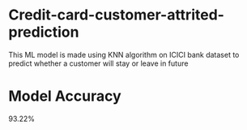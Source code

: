 # Credit-card-customer-attrited-prediction
This ML model is made using KNN algorithm on ICICI bank dataset to predict whether a customer will stay or leave in future 
 # Model Accuracy 
 93.22%
